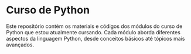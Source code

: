 # Curso de Python

Este repositório contém os materiais e códigos dos módulos do curso de Python que estou atualmente cursando. Cada módulo aborda diferentes aspectos da linguagem Python, desde conceitos básicos até tópicos mais avançados.

